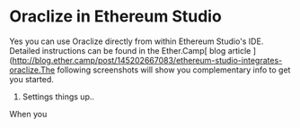 # Oraclize in Ethereum Studio

Yes you can use Oraclize directly from within Ethereum Studio's IDE. Detailed instructions can be found in the Ether.Camp[ blog article ](http://blog.ether.camp/post/145202667083/ethereum-studio-integrates-oraclize.The following screenshots will show you complementary info to get you started.

1. Settings things up..


When you 